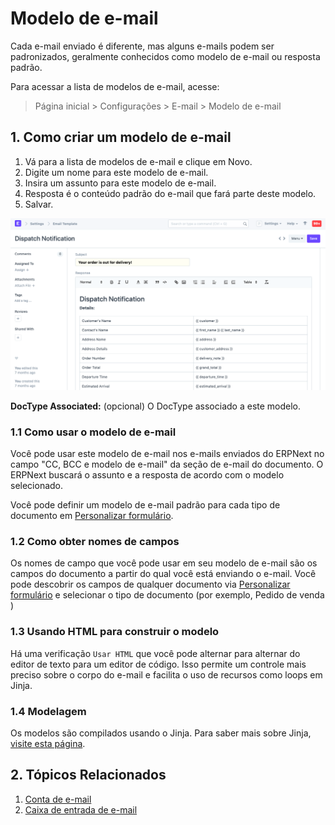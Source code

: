 # Modelo de e-mail


Cada e-mail enviado é diferente, mas alguns e-mails podem ser padronizados, geralmente conhecidos como modelo de e-mail ou resposta padrão.


Para acessar a lista de modelos de e-mail, acesse:



> 
> Página inicial > Configurações > E-mail > Modelo de e-mail
> 
> 
> 


## 1. Como criar um modelo de e-mail


1. Vá para a lista de modelos de e-mail e clique em Novo.
2. Digite um nome para este modelo de e-mail.
3. Insira um assunto para este modelo de e-mail.
4. Resposta é o conteúdo padrão do e-mail que fará parte deste modelo.
5. Salvar.


![Modelo de e-mail](/files/email-template-example.png)


**DocType Associated:** (opcional) O DocType associado a este modelo.


### 1.1 Como usar o modelo de e-mail


Você pode usar este modelo de e-mail nos e-mails enviados do ERPNext no campo "CC, BCC e modelo de e-mail" da seção de e-mail do documento. O ERPNext buscará o assunto e a resposta de acordo com o modelo selecionado.


Você pode definir um modelo de e-mail padrão para cada tipo de documento em [Personalizar formulário](/docs/pt/customize-erpnext/customize-form).


### 1.2 Como obter nomes de campos


Os nomes de campo que você pode usar em seu modelo de e-mail são os campos do documento a partir do qual você está enviando o e-mail. Você pode descobrir os campos de qualquer documento via [Personalizar formulário](/docs/pt/customize-erpnext/customize-form) e selecionar o tipo de documento (por exemplo, Pedido de venda )


### 1.3 Usando HTML para construir o modelo


Há uma verificação `Usar HTML` que você pode alternar para alternar do editor de texto para um editor de código. Isso permite um controle mais preciso sobre o corpo do e-mail e facilita o uso de recursos como loops em Jinja.


### 1.4 Modelagem


Os modelos são compilados usando o Jinja. Para saber mais sobre Jinja, [visite esta página](https://jinja.palletsprojects.com/en/2.10.x/).


## 2. Tópicos Relacionados


1. [Conta de e-mail](/docs/pt/setting-up/email/email-account)
2. [Caixa de entrada de e-mail](/docs/pt/setting-up/email/email-inbox)
